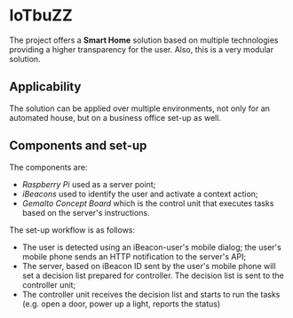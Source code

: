 # IoTbuZZ
The project offers a **Smart Home** solution based on multiple technologies
providing a higher transparency for the user. Also, this is a very modular
solution.

## Applicability
The solution can be applied over multiple environments, not only for an automated house, but on a business office set-up as well.

## Components and set-up
The components are:
- *Raspberry Pi* used as a server point;
- *iBeacons* used to identify the user and activate a context action;
- *Gemalto Concept Board* which is the control unit that executes tasks based on the server's instructions.

The set-up workflow is as follows:
- The user is detected using an iBeacon-user's mobile dialog; the user's mobile phone sends an HTTP notification to the server's API;
- The server, based on iBeacon ID sent by the user's mobile phone will set a decision list prepared for controller.
  The decision list is sent to the controller unit;
- The controller unit receives the decision list and starts to run the tasks (e.g. open a door, power up a light, reports the status)

